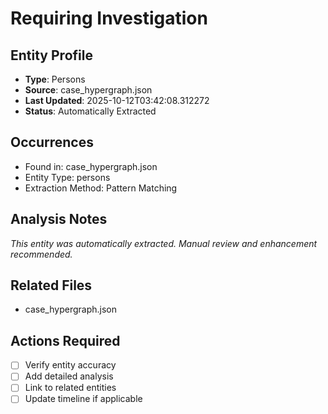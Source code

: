 # Requiring Investigation

## Entity Profile
- **Type**: Persons
- **Source**: case_hypergraph.json
- **Last Updated**: 2025-10-12T03:42:08.312272
- **Status**: Automatically Extracted

## Occurrences
- Found in: case_hypergraph.json
- Entity Type: persons
- Extraction Method: Pattern Matching

## Analysis Notes
*This entity was automatically extracted. Manual review and enhancement recommended.*

## Related Files
- case_hypergraph.json

## Actions Required
- [ ] Verify entity accuracy
- [ ] Add detailed analysis
- [ ] Link to related entities
- [ ] Update timeline if applicable
